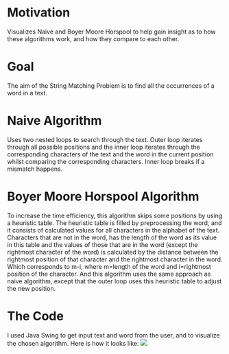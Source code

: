 # Motivation
Visualizes Naive and Boyer Moore Horspool to help gain insight as to how these algorithms work, and how they compare to each other. 
# Goal
The aim of the String Matching Problem is to find all the occurrences of a word in a text.
# Naive Algorithm 
Uses two nested loops to search through the text. Outer loop iterates through all possible positions and the inner loop iterates through the corresponding characters of the text and the word in the current position whilst comparing the corresponding characters. Inner loop breaks if a mismatch happens. 
# Boyer Moore Horspool Algorithm
To increase the time efficiency, this algorithm skips some positions by using a heuristic table. The heuristic table is filled by preprocessing the word, and it consists of calculated values for all characters in the alphabet of the text.
Characters that are not in the word, has the length of the word as its value in this table and the values of those that are in the word (except the rightmost character of the word) is calculated by the distance between the rightmost position of that character and the rightmost character in the word.
Which corresponds to m-i, where m=length of the word and i=rightmost position of the character.
And this algorithm uses the same approach as naive algorithm, except that the outer loop uses this heuristic table to adjust the new position. 
# The Code
I used Java Swing to get input text and word from the user, and to visualize the chosen algorithm.
Here is how it looks like:
![](https://outklip.com/v/-MUAzbctt_tqMa-Ay7rU)
